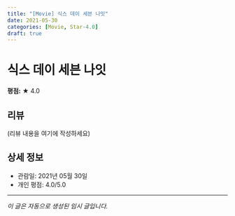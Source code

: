 ```yaml
---
title: "[Movie] 식스 데이 세븐 나잇"
date: 2021-05-30
categories: [Movie, Star-4.0]
draft: true
---
```


# 식스 데이 세븐 나잇

**평점:** ★ 4.0

## 리뷰

(리뷰 내용을 여기에 작성하세요)

## 상세 정보

- 관람일: 2021년 05월 30일
- 개인 평점: 4.0/5.0

---

*이 글은 자동으로 생성된 임시 글입니다.*
